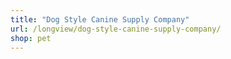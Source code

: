 ```yaml
---
title: "Dog Style Canine Supply Company"
url: /longview/dog-style-canine-supply-company/
shop: pet
---
```

